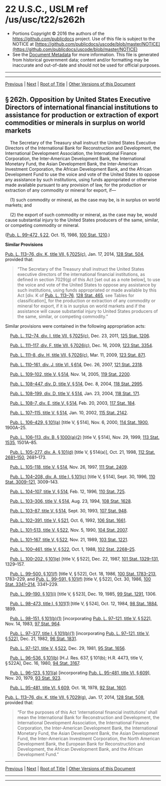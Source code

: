 ---
---

# 22 U.S.C., USLM ref /us/usc/t22/s262h

* Portions Copyright © 2016 the authors of the https://github.com/publicdocs project.
  Use of this file is subject to the NOTICE at [https://github.com/publicdocs/uscode/blob/master/NOTICE](https://github.com/publicdocs/uscode/blob/master/NOTICE)
* See the [Document Metadata](././../../../..//README.md) for more information.
  This file is generated from historical government data; content and/or formatting may be inaccurate and out-of-date and should not be used for official purposes.

----------
----------

[Previous](./../../../..//us/usc/t22/ch7/m__us_usc_t22_s262g–3.md) | [Next](./../../../..//us/usc/t22/ch7/m__us_usc_t22_s262i.md) | [Root of Title](./../../../../) | [Other Versions of this Document](https://publicdocs.github.io/go/links?ns=uslm&ref=%2Fus%2Fusc%2Ft22%2Fs262h)

## § 262h. Opposition by United States Executive Directors of international financial institutions to assistance for production or extraction of export commodities or minerals in surplus on world markets

    The Secretary of the Treasury shall instruct the United States Executive Directors of the International Bank for Reconstruction and Development, the International Development Association, the International Finance Corporation, the Inter-American Development Bank, the International Monetary Fund, the Asian Development Bank, the Inter-American Investment Corporation, the African Development Bank, and the African Development Fund to use the voice and vote of the United States to oppose any assistance by such institutions, using funds appropriated or otherwise made available pursuant to any provision of law, for the production or extraction of any commodity or mineral for export, if—

    (1) such commodity or mineral, as the case may be, is in surplus on world markets; and

    (2) the export of such commodity or mineral, as the case may be, would cause substantial injury to the United States producers of the same, similar, or competing commodity or mineral.

([Pub. L. 99–472, § 22][/us/pl/99/472/s22], Oct. 15, 1986, [100 Stat. 1210][/us/stat/100/1210].)

 __Similar Provisions__ 

[Pub. L. 113–76, div. K, title VII, § 7025(c)][/us/pl/113/76/s7025/c], Jan. 17, 2014, [128 Stat. 504][/us/stat/128/504], provided that: 

> “The Secretary of the Treasury shall instruct the United States executive directors of the international financial institutions, as defined in section 7029(g) of this Act \[set out as a note below\], to use the voice and vote of the United States to oppose any assistance by such institutions, using funds appropriated or made available by this Act \[div. K of [Pub. L. 113–76][/us/pl/113/76], [128 Stat. 465][/us/stat/128/465], see Tables for classification\], for the production or extraction of any commodity or mineral for export, if it is in surplus on world markets and if the assistance will cause substantial injury to United States producers of the same, similar, or competing commodity.”

Similar provisions were contained in the following appropriation acts:

    [Pub. L. 112–74, div. I, title VII, § 7025(c)][/us/pl/112/74/s7025/c], Dec. 23, 2011, [125 Stat. 1206][/us/stat/125/1206].

    [Pub. L. 111–117, div. F, title VII, § 7026(c)][/us/pl/111/117/s7026/c], Dec. 16, 2009, [123 Stat. 3354][/us/stat/123/3354].

    [Pub. L. 111–8, div. H, title VII, § 7026(c)][/us/pl/111/8/s7026/c], Mar. 11, 2009, [123 Stat. 871][/us/stat/123/871].

    [Pub. L. 110–161, div. J, title VI, § 614][/us/pl/110/161/s614], Dec. 26, 2007, [121 Stat. 2318][/us/stat/121/2318].

    [Pub. L. 109–102, title V, § 514][/us/pl/109/102/s514], Nov. 14, 2005, [119 Stat. 2200][/us/stat/119/2200].

    [Pub. L. 108–447, div. D, title V, § 514][/us/pl/108/447/s514], Dec. 8, 2004, [118 Stat. 2995][/us/stat/118/2995].

    [Pub. L. 108–199, div. D, title V, § 514][/us/pl/108/199/s514], Jan. 23, 2004, [118 Stat. 171][/us/stat/118/171].

    [Pub. L. 108–7, div. E, title V, § 514][/us/pl/108/7/s514], Feb. 20, 2003, [117 Stat. 184][/us/stat/117/184].

    [Pub. L. 107–115, title V, § 514][/us/pl/107/115/s514], Jan. 10, 2002, [115 Stat. 2142][/us/stat/115/2142].

    [Pub. L. 106–429, § 101(a)][/us/pl/106/429/s101/a] \[title V, § 514\], Nov. 6, 2000, [114 Stat. 1900][/us/stat/114/1900], 1900A–25.

    [Pub. L. 106–113, div. B, § 1000(a)(2)][/us/pl/106/113/s1000/a/2] \[title V, § 514\], Nov. 29, 1999, [113 Stat. 1535][/us/stat/113/1535], 1501A–85.

    [Pub. L. 105–277, div. A, § 101(d)][/us/pl/105/277/s101/d] \[title V, § 514(a)\], Oct. 21, 1998, [112 Stat. 2681–150][/us/stat/112/2681-150], 2681–173.

    [Pub. L. 105–118, title V, § 514][/us/pl/105/118/s514], Nov. 26, 1997, [111 Stat. 2409][/us/stat/111/2409].

    [Pub. L. 104–208, div. A, title I, § 101(c)][/us/pl/104/208/s101/c] \[title V, § 514\], Sept. 30, 1996, [110 Stat. 3009–121][/us/stat/110/3009-121], 3009–143.

    [Pub. L. 104–107, title V, § 514][/us/pl/104/107/s514], Feb. 12, 1996, [110 Stat. 725][/us/stat/110/725].

    [Pub. L. 103–306, title V, § 514][/us/pl/103/306/s514], Aug. 23, 1994, [108 Stat. 1628][/us/stat/108/1628].

    [Pub. L. 103–87, title V, § 514][/us/pl/103/87/s514], Sept. 30, 1993, [107 Stat. 948][/us/stat/107/948].

    [Pub. L. 102–391, title V, § 521][/us/pl/102/391/s521], Oct. 6, 1992, [106 Stat. 1661][/us/stat/106/1661].

    [Pub. L. 101–513, title V, § 522][/us/pl/101/513/s522], Nov. 5, 1990, [104 Stat. 2007][/us/stat/104/2007].

    [Pub. L. 101–167, title V, § 522][/us/pl/101/167/s522], Nov. 21, 1989, [103 Stat. 1221][/us/stat/103/1221].

    [Pub. L. 100–461, title V, § 522][/us/pl/100/461/s522], Oct. 1, 1988, [102 Stat. 2268–25][/us/stat/102/2268-25].

    [Pub. L. 100–202, § 101(e)][/us/pl/100/202/s101/e] \[title V, § 522\], Dec. 22, 1987, [101 Stat. 1329–131][/us/stat/101/1329-131], 1329–157.

    [Pub. L. 99–500, § 101(f)][/us/pl/99/500/s101/f] \[title V, § 522\], Oct. 18, 1986, [100 Stat. 1783–213][/us/stat/100/1783-213], 1783–229, and [Pub. L. 99–591, § 101(f)][/us/pl/99/591/s101/f] \[title V, § 522\], Oct. 30, 1986, [100 Stat. 3341–214][/us/stat/100/3341-214], 3341–229.

    [Pub. L. 99–190, § 101(i)][/us/pl/99/190/s101/i] \[title V, § 523\], Dec. 19, 1985, [99 Stat. 1291][/us/stat/99/1291], 1306.

    [Pub. L. 98–473, title I, § 101(1)][/us/pl/98/473/s101/1] \[title V, § 524\], Oct. 12, 1984, [98 Stat. 1884][/us/stat/98/1884], 1899.

    [Pub. L. 98–151, § 101(b)(1)][/us/pl/98/151/s101/b/1] \[incorporating [Pub. L. 97–121, title V, § 522][/us/pl/97/121/s522]\], Nov. 14, 1983, [97 Stat. 964][/us/stat/97/964].

    [Pub. L. 97–377, title I, § 101(b)(1)][/us/pl/97/377/s101/b/1] \[incorporating [Pub. L. 97–121, title V, § 522][/us/pl/97/121/s522]\], Dec. 21, 1982, [96 Stat. 1831][/us/stat/96/1831].

    [Pub. L. 97–121, title V, § 522][/us/pl/97/121/s522], Dec. 29, 1981, [95 Stat. 1656][/us/stat/95/1656].

    [Pub. L. 96–536, § 101(b)][/us/pl/96/536/s101/b] \[H.J. Res. 637, § 101(b); H.R. 4473, title V, § 522A\], Dec. 16, 1980, [94 Stat. 3167][/us/stat/94/3167].

    [Pub. L. 96–123, § 101(a)][/us/pl/96/123/s101/a] \[incorporating [Pub. L. 95–481, title VI, § 609][/us/pl/95/481/s609]\], Nov. 20, 1979, [93 Stat. 923][/us/stat/93/923].

    [Pub. L. 95–481, title VI, § 609][/us/pl/95/481/s609], Oct. 18, 1978, [92 Stat. 1601][/us/stat/92/1601].

[Pub. L. 113–76, div. K, title VII, § 7029(g)][/us/pl/113/76/s7029/g], Jan. 17, 2014, [128 Stat. 508][/us/stat/128/508], provided that: 

> “For the purposes of this Act ‘international financial institutions’ shall mean the International Bank for Reconstruction and Development, the International Development Association, the International Finance Corporation, the Inter-American Development Bank, the International Monetary Fund, the Asian Development Bank, the Asian Development Fund, the Inter-American Investment Corporation, the North American Development Bank, the European Bank for Reconstruction and Development, the African Development Bank, and the African Development Fund.”

----------

[Previous](./../../../..//us/usc/t22/ch7/m__us_usc_t22_s262g–3.md) | [Next](./../../../..//us/usc/t22/ch7/m__us_usc_t22_s262i.md) | [Root of Title](./../../../../) | [Other Versions of this Document](https://publicdocs.github.io/go/links?ns=uslm&ref=%2Fus%2Fusc%2Ft22%2Fs262h)

----------
----------

[/us/pl/99/472/s22]: https://publicdocs.github.io/go/links?ns=uslm&ref=%2Fus%2Fpl%2F99%2F472%2Fs22
[/us/stat/100/1210]: https://publicdocs.github.io/go/links?ns=uslm&ref=%2Fus%2Fstat%2F100%2F1210
[/us/pl/113/76/s7025/c]: https://publicdocs.github.io/go/links?ns=uslm&ref=%2Fus%2Fpl%2F113%2F76%2Fs7025%2Fc
[/us/stat/128/504]: https://publicdocs.github.io/go/links?ns=uslm&ref=%2Fus%2Fstat%2F128%2F504
[/us/pl/113/76]: https://publicdocs.github.io/go/links?ns=uslm&ref=%2Fus%2Fpl%2F113%2F76
[/us/stat/128/465]: https://publicdocs.github.io/go/links?ns=uslm&ref=%2Fus%2Fstat%2F128%2F465
[/us/pl/112/74/s7025/c]: https://publicdocs.github.io/go/links?ns=uslm&ref=%2Fus%2Fpl%2F112%2F74%2Fs7025%2Fc
[/us/stat/125/1206]: https://publicdocs.github.io/go/links?ns=uslm&ref=%2Fus%2Fstat%2F125%2F1206
[/us/pl/111/117/s7026/c]: https://publicdocs.github.io/go/links?ns=uslm&ref=%2Fus%2Fpl%2F111%2F117%2Fs7026%2Fc
[/us/stat/123/3354]: https://publicdocs.github.io/go/links?ns=uslm&ref=%2Fus%2Fstat%2F123%2F3354
[/us/pl/111/8/s7026/c]: https://publicdocs.github.io/go/links?ns=uslm&ref=%2Fus%2Fpl%2F111%2F8%2Fs7026%2Fc
[/us/stat/123/871]: https://publicdocs.github.io/go/links?ns=uslm&ref=%2Fus%2Fstat%2F123%2F871
[/us/pl/110/161/s614]: https://publicdocs.github.io/go/links?ns=uslm&ref=%2Fus%2Fpl%2F110%2F161%2Fs614
[/us/stat/121/2318]: https://publicdocs.github.io/go/links?ns=uslm&ref=%2Fus%2Fstat%2F121%2F2318
[/us/pl/109/102/s514]: https://publicdocs.github.io/go/links?ns=uslm&ref=%2Fus%2Fpl%2F109%2F102%2Fs514
[/us/stat/119/2200]: https://publicdocs.github.io/go/links?ns=uslm&ref=%2Fus%2Fstat%2F119%2F2200
[/us/pl/108/447/s514]: https://publicdocs.github.io/go/links?ns=uslm&ref=%2Fus%2Fpl%2F108%2F447%2Fs514
[/us/stat/118/2995]: https://publicdocs.github.io/go/links?ns=uslm&ref=%2Fus%2Fstat%2F118%2F2995
[/us/pl/108/199/s514]: https://publicdocs.github.io/go/links?ns=uslm&ref=%2Fus%2Fpl%2F108%2F199%2Fs514
[/us/stat/118/171]: https://publicdocs.github.io/go/links?ns=uslm&ref=%2Fus%2Fstat%2F118%2F171
[/us/pl/108/7/s514]: https://publicdocs.github.io/go/links?ns=uslm&ref=%2Fus%2Fpl%2F108%2F7%2Fs514
[/us/stat/117/184]: https://publicdocs.github.io/go/links?ns=uslm&ref=%2Fus%2Fstat%2F117%2F184
[/us/pl/107/115/s514]: https://publicdocs.github.io/go/links?ns=uslm&ref=%2Fus%2Fpl%2F107%2F115%2Fs514
[/us/stat/115/2142]: https://publicdocs.github.io/go/links?ns=uslm&ref=%2Fus%2Fstat%2F115%2F2142
[/us/pl/106/429/s101/a]: https://publicdocs.github.io/go/links?ns=uslm&ref=%2Fus%2Fpl%2F106%2F429%2Fs101%2Fa
[/us/stat/114/1900]: https://publicdocs.github.io/go/links?ns=uslm&ref=%2Fus%2Fstat%2F114%2F1900
[/us/pl/106/113/s1000/a/2]: https://publicdocs.github.io/go/links?ns=uslm&ref=%2Fus%2Fpl%2F106%2F113%2Fs1000%2Fa%2F2
[/us/stat/113/1535]: https://publicdocs.github.io/go/links?ns=uslm&ref=%2Fus%2Fstat%2F113%2F1535
[/us/pl/105/277/s101/d]: https://publicdocs.github.io/go/links?ns=uslm&ref=%2Fus%2Fpl%2F105%2F277%2Fs101%2Fd
[/us/stat/112/2681-150]: https://publicdocs.github.io/go/links?ns=uslm&ref=%2Fus%2Fstat%2F112%2F2681-150
[/us/pl/105/118/s514]: https://publicdocs.github.io/go/links?ns=uslm&ref=%2Fus%2Fpl%2F105%2F118%2Fs514
[/us/stat/111/2409]: https://publicdocs.github.io/go/links?ns=uslm&ref=%2Fus%2Fstat%2F111%2F2409
[/us/pl/104/208/s101/c]: https://publicdocs.github.io/go/links?ns=uslm&ref=%2Fus%2Fpl%2F104%2F208%2Fs101%2Fc
[/us/stat/110/3009-121]: https://publicdocs.github.io/go/links?ns=uslm&ref=%2Fus%2Fstat%2F110%2F3009-121
[/us/pl/104/107/s514]: https://publicdocs.github.io/go/links?ns=uslm&ref=%2Fus%2Fpl%2F104%2F107%2Fs514
[/us/stat/110/725]: https://publicdocs.github.io/go/links?ns=uslm&ref=%2Fus%2Fstat%2F110%2F725
[/us/pl/103/306/s514]: https://publicdocs.github.io/go/links?ns=uslm&ref=%2Fus%2Fpl%2F103%2F306%2Fs514
[/us/stat/108/1628]: https://publicdocs.github.io/go/links?ns=uslm&ref=%2Fus%2Fstat%2F108%2F1628
[/us/pl/103/87/s514]: https://publicdocs.github.io/go/links?ns=uslm&ref=%2Fus%2Fpl%2F103%2F87%2Fs514
[/us/stat/107/948]: https://publicdocs.github.io/go/links?ns=uslm&ref=%2Fus%2Fstat%2F107%2F948
[/us/pl/102/391/s521]: https://publicdocs.github.io/go/links?ns=uslm&ref=%2Fus%2Fpl%2F102%2F391%2Fs521
[/us/stat/106/1661]: https://publicdocs.github.io/go/links?ns=uslm&ref=%2Fus%2Fstat%2F106%2F1661
[/us/pl/101/513/s522]: https://publicdocs.github.io/go/links?ns=uslm&ref=%2Fus%2Fpl%2F101%2F513%2Fs522
[/us/stat/104/2007]: https://publicdocs.github.io/go/links?ns=uslm&ref=%2Fus%2Fstat%2F104%2F2007
[/us/pl/101/167/s522]: https://publicdocs.github.io/go/links?ns=uslm&ref=%2Fus%2Fpl%2F101%2F167%2Fs522
[/us/stat/103/1221]: https://publicdocs.github.io/go/links?ns=uslm&ref=%2Fus%2Fstat%2F103%2F1221
[/us/pl/100/461/s522]: https://publicdocs.github.io/go/links?ns=uslm&ref=%2Fus%2Fpl%2F100%2F461%2Fs522
[/us/stat/102/2268-25]: https://publicdocs.github.io/go/links?ns=uslm&ref=%2Fus%2Fstat%2F102%2F2268-25
[/us/pl/100/202/s101/e]: https://publicdocs.github.io/go/links?ns=uslm&ref=%2Fus%2Fpl%2F100%2F202%2Fs101%2Fe
[/us/stat/101/1329-131]: https://publicdocs.github.io/go/links?ns=uslm&ref=%2Fus%2Fstat%2F101%2F1329-131
[/us/pl/99/500/s101/f]: https://publicdocs.github.io/go/links?ns=uslm&ref=%2Fus%2Fpl%2F99%2F500%2Fs101%2Ff
[/us/stat/100/1783-213]: https://publicdocs.github.io/go/links?ns=uslm&ref=%2Fus%2Fstat%2F100%2F1783-213
[/us/pl/99/591/s101/f]: https://publicdocs.github.io/go/links?ns=uslm&ref=%2Fus%2Fpl%2F99%2F591%2Fs101%2Ff
[/us/stat/100/3341-214]: https://publicdocs.github.io/go/links?ns=uslm&ref=%2Fus%2Fstat%2F100%2F3341-214
[/us/pl/99/190/s101/i]: https://publicdocs.github.io/go/links?ns=uslm&ref=%2Fus%2Fpl%2F99%2F190%2Fs101%2Fi
[/us/stat/99/1291]: https://publicdocs.github.io/go/links?ns=uslm&ref=%2Fus%2Fstat%2F99%2F1291
[/us/pl/98/473/s101/1]: https://publicdocs.github.io/go/links?ns=uslm&ref=%2Fus%2Fpl%2F98%2F473%2Fs101%2F1
[/us/stat/98/1884]: https://publicdocs.github.io/go/links?ns=uslm&ref=%2Fus%2Fstat%2F98%2F1884
[/us/pl/98/151/s101/b/1]: https://publicdocs.github.io/go/links?ns=uslm&ref=%2Fus%2Fpl%2F98%2F151%2Fs101%2Fb%2F1
[/us/pl/97/121/s522]: https://publicdocs.github.io/go/links?ns=uslm&ref=%2Fus%2Fpl%2F97%2F121%2Fs522
[/us/stat/97/964]: https://publicdocs.github.io/go/links?ns=uslm&ref=%2Fus%2Fstat%2F97%2F964
[/us/pl/97/377/s101/b/1]: https://publicdocs.github.io/go/links?ns=uslm&ref=%2Fus%2Fpl%2F97%2F377%2Fs101%2Fb%2F1
[/us/pl/97/121/s522]: https://publicdocs.github.io/go/links?ns=uslm&ref=%2Fus%2Fpl%2F97%2F121%2Fs522
[/us/stat/96/1831]: https://publicdocs.github.io/go/links?ns=uslm&ref=%2Fus%2Fstat%2F96%2F1831
[/us/pl/97/121/s522]: https://publicdocs.github.io/go/links?ns=uslm&ref=%2Fus%2Fpl%2F97%2F121%2Fs522
[/us/stat/95/1656]: https://publicdocs.github.io/go/links?ns=uslm&ref=%2Fus%2Fstat%2F95%2F1656
[/us/pl/96/536/s101/b]: https://publicdocs.github.io/go/links?ns=uslm&ref=%2Fus%2Fpl%2F96%2F536%2Fs101%2Fb
[/us/stat/94/3167]: https://publicdocs.github.io/go/links?ns=uslm&ref=%2Fus%2Fstat%2F94%2F3167
[/us/pl/96/123/s101/a]: https://publicdocs.github.io/go/links?ns=uslm&ref=%2Fus%2Fpl%2F96%2F123%2Fs101%2Fa
[/us/pl/95/481/s609]: https://publicdocs.github.io/go/links?ns=uslm&ref=%2Fus%2Fpl%2F95%2F481%2Fs609
[/us/stat/93/923]: https://publicdocs.github.io/go/links?ns=uslm&ref=%2Fus%2Fstat%2F93%2F923
[/us/pl/95/481/s609]: https://publicdocs.github.io/go/links?ns=uslm&ref=%2Fus%2Fpl%2F95%2F481%2Fs609
[/us/stat/92/1601]: https://publicdocs.github.io/go/links?ns=uslm&ref=%2Fus%2Fstat%2F92%2F1601
[/us/pl/113/76/s7029/g]: https://publicdocs.github.io/go/links?ns=uslm&ref=%2Fus%2Fpl%2F113%2F76%2Fs7029%2Fg
[/us/stat/128/508]: https://publicdocs.github.io/go/links?ns=uslm&ref=%2Fus%2Fstat%2F128%2F508


